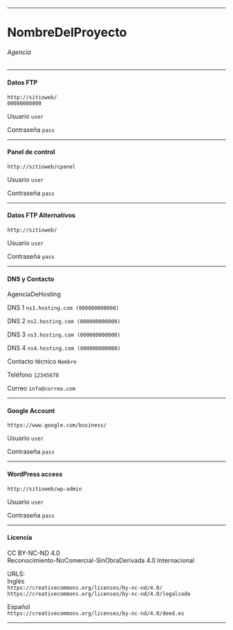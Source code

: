 ***
# NombreDelProyecto
###### Agencia  
***

#### Datos FTP
`http://sitioweb/`  
`00000000000`

Usuario
`user`

Contraseña
`pass`  
***


#### Panel de control
`http://sitioweb/cpanel`

Usuario 
`user`

Contraseña
`pass`  
***


#### Datos FTP Alternativos
`http://sitioweb/`

Usuario
`user`

Contraseña
`pass`  
***


#### DNS y Contacto
AgenciaDeHosting

DNS 1
`ns1.hosting.com (000000000000)`

DNS 2
`ns2.hosting.com (000000000000)`

DNS 3
`ns3.hosting.com (000000000000)`

DNS 4
`ns4.hosting.com (000000000000)`

Contacto técnico
`Nombre` 

Teléfono
`12345678`

Correo
`info@correo.com`  
***


#### Google Account
`https://www.google.com/business/`

Usuario
`user`

Contraseña
`pass`  
***


#### WordPress access
`http://sitioweb/wp-admin`

Usuario
`user`

Contraseña
`pass`  
***


#### Licencia
CC BY-NC-ND 4.0  
Reconocimiento-NoComercial-SinObraDerivada 4.0 Internacional  

URLS:  
Inglés  
`https://creativecommons.org/licenses/by-nc-nd/4.0/`  
`https://creativecommons.org/licenses/by-nc-nd/4.0/legalcode` 
 
Español  
`https://creativecommons.org/licenses/by-nc-nd/4.0/deed.es`  
***